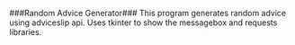 ###Random Advice Generator###
This program generates random advice using adviceslip api.
Uses tkinter to show the messagebox and requests libraries.

